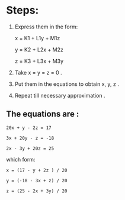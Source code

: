 # Steps:
1. Express them in the form: 

    x = K1 + L1y + M1z

    y = K2 + L2x + M2z

    z = K3 + L3x + M3y

2. Take x = y = z = 0 .
3. Put them in the equations to obtain x, y, z .
4. Repeat till necessary approximation .

## The equations are : 

    20x + y - 2z = 17

    3x + 20y - z = -18

    2x - 3y + 20z = 25

which form:

    x = (17 - y + 2z ) / 20

    y = (-18 - 3x + z) / 20

    z = (25 - 2x + 3y) / 20  
